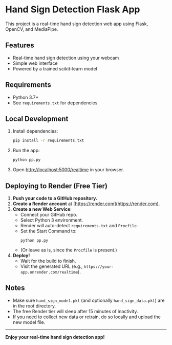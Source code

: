 # Hand Sign Detection Flask App

This project is a real-time hand sign detection web app using Flask, OpenCV, and MediaPipe.

## Features
- Real-time hand sign detection using your webcam
- Simple web interface
- Powered by a trained scikit-learn model

## Requirements
- Python 3.7+
- See `requirements.txt` for dependencies

## Local Development
1. Install dependencies:
   ```bash
   pip install -r requirements.txt
   ```
2. Run the app:
   ```bash
   python pp.py
   ```
3. Open [http://localhost:5000/realtime](http://localhost:5000/realtime) in your browser.

## Deploying to Render (Free Tier)

1. **Push your code to a GitHub repository.**
2. **Create a Render account** at [https://render.com](https://render.com).
3. **Create a new Web Service**:
   - Connect your GitHub repo.
   - Select Python 3 environment.
   - Render will auto-detect `requirements.txt` and `Procfile`.
   - Set the Start Command to:
     ```
     python pp.py
     ```
   - (Or leave as is, since the `Procfile` is present.)
4. **Deploy!**
   - Wait for the build to finish.
   - Visit the generated URL (e.g., `https://your-app.onrender.com/realtime`).

## Notes
- Make sure `hand_sign_model.pkl` (and optionally `hand_sign_data.pkl`) are in the root directory.
- The free Render tier will sleep after 15 minutes of inactivity.
- If you need to collect new data or retrain, do so locally and upload the new model file.

---

**Enjoy your real-time hand sign detection app!** 
